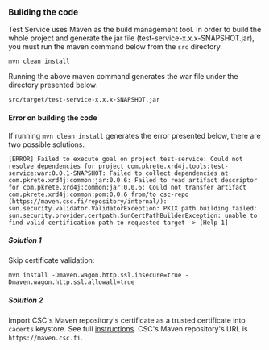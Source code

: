### Building the code

Test Service uses Maven as the build management tool. In order to build the whole project and generate the jar file (test-service-x.x.x-SNAPSHOT.jar), you must run the maven command below from the ```src``` directory.

```
mvn clean install
```

Running the above maven command generates the war file under the directory presented below:

```
src/target/test-service-x.x.x-SNAPSHOT.jar
```
#### Error on building the code

If running ```mvn clean install``` generates the error presented below, there are two possible solutions.

```
[ERROR] Failed to execute goal on project test-service: Could not resolve dependencies for project com.pkrete.xrd4j.tools:test-service:war:0.0.1-SNAPSHOT: Failed to collect dependencies at com.pkrete.xrd4j:common:jar:0.0.6: Failed to read artifact descriptor for com.pkrete.xrd4j:common:jar:0.0.6: Could not transfer artifact com.pkrete.xrd4j:common:pom:0.0.6 from/to csc-repo (https://maven.csc.fi/repository/internal/): sun.security.validator.ValidatorException: PKIX path building failed: sun.security.provider.certpath.SunCertPathBuilderException: unable to find valid certification path to requested target -> [Help 1]
```

##### Solution 1

Skip certificate validation:

```
mvn install -Dmaven.wagon.http.ssl.insecure=true -Dmaven.wagon.http.ssl.allowall=true
```

##### Solution 2

Import CSC's Maven repository's certificate as a trusted certificate into ```cacerts``` keystore. See full [instructions](https://github.com/petkivim/x-road-test-service/wiki/Import-a-Certificate-as-a-Trusted-Certificate). CSC's Maven repository's URL is ```https://maven.csc.fi```.
